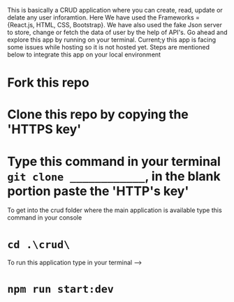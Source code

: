 This is basically a CRUD application where you can create, read, update or delate any user inforamtion. Here We have used the Frameworks = {React.js, HTML, CSS, Bootstrap}. We have also used the fake Json server to store, change or fetch the data of user by the help of API's. Go ahead and explore this app by running on your terminal. Current;y this app is facing some issues while hosting so it is not hosted yet. Steps are mentioned below to integrate this app on your local environment

# Fork this repo
# Clone this repo by copying the 'HTTPS key'
# Type this command in your terminal `git clone ____________`, in the blank portion paste the 'HTTP's key'
To get into the crud folder where the main application is available type this command in your console
# `cd .\crud\`
To run this application type in your terminal -->

# `npm run start:dev`



